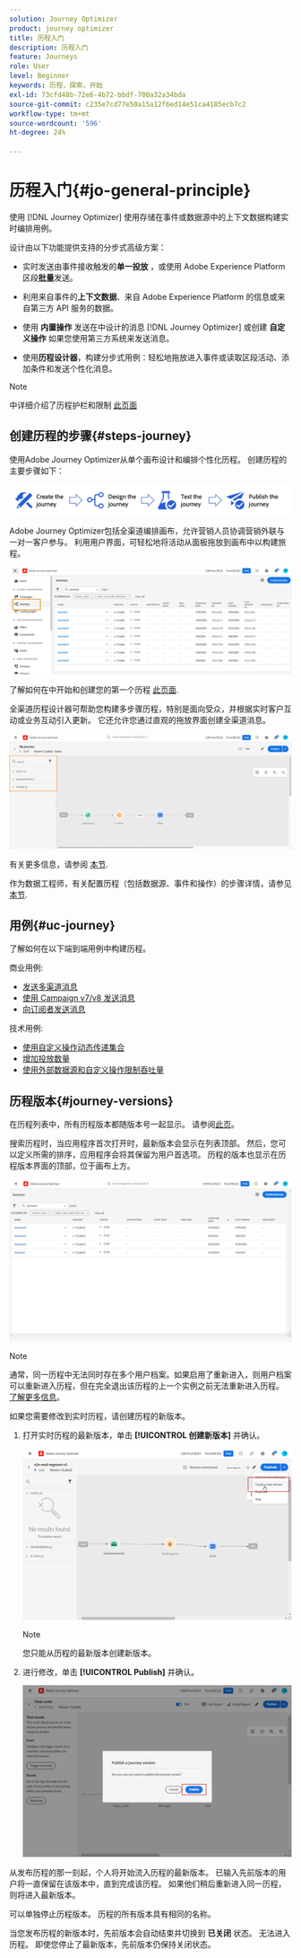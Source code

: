 ```yaml
---
solution: Journey Optimizer
product: journey optimizer
title: 历程入门
description: 历程入门
feature: Journeys
role: User
level: Beginner
keywords: 历程，探索，开始
exl-id: 73cfd48b-72e6-4b72-bbdf-700a32a34bda
source-git-commit: c235e7cd77e50a15a12f6ed14e51ca4185ecb7c2
workflow-type: tm+mt
source-wordcount: '596'
ht-degree: 24%

---
```



# 历程入门{#jo-general-principle}

使用 [!DNL Journey Optimizer] 使用存储在事件或数据源中的上下文数据构建实时编排用例。

设计由以下功能提供支持的分步式高级方案：

* 实时发送由事件接收触发的&#x200B;**单一投放** ，或使用 Adobe Experience Platform 区段&#x200B;**批量**&#x200B;发送。

* 利用来自事件的&#x200B;**上下文数据**、来自 Adobe Experience Platform 的信息或来自第三方 API 服务的数据。

* 使用 **内置操作** 发送在中设计的消息 [!DNL Journey Optimizer] 或创建 **自定义操作** 如果您使用第三方系统来发送消息。

* 使用&#x200B;**历程设计器**，构建分步式用例：轻松地拖放进入事件或读取区段活动、添加条件和发送个性化消息。


>[!NOTE]
>
>中详细介绍了历程护栏和限制 [此页面](../start/guardrails.md)

## 创建历程的步骤{#steps-journey}

使用Adobe Journey Optimizer从单个画布设计和编排个性化历程。 创建历程的主要步骤如下：

![](assets/journey-creation-process.png)

Adobe Journey Optimizer包括全渠道编排画布，允许营销人员协调营销外联与一对一客户参与。 利用用户界面，可轻松地将活动从面板拖放到画布中以构建旅程。

![](assets/interface-journeys.png)

了解如何在中开始和创建您的第一个历程 [此页面](journey-gs.md).

全渠道历程设计器可帮助您构建多步骤历程，特别是面向受众，并根据实时客户互动或业务互动引入更新。 它还允许您通过直观的拖放界面创建全渠道消息。

![](assets/journey38.png)

有关更多信息，请参阅 [本节](using-the-journey-designer.md).

作为数据工程师，有关配置历程（包括数据源、事件和操作）的步骤详情，请参见 [本节](../configuration/about-data-sources-events-actions.md).


## 用例{#uc-journey}

了解如何在以下端到端用例中构建历程。

商业用例:

* [发送多渠道消息](journeys-uc.md)
* [使用 Campaign v7/v8 发送消息](ajo-ac.md)
* [向订阅者发送消息](message-to-subscribers-uc.md)

技术用例:

* [使用自定义操作动态传递集合](collections.md)
* [增加投放数量](ramp-up-deliveries-uc.md)
* [使用外部数据源和自定义操作限制吞吐量](limit-throughput.md)

## 历程版本{#journey-versions}

在历程列表中，所有历程版本都随版本号一起显示。 请参阅[此页](../building-journeys/using-the-journey-designer.md)。

搜索历程时，当应用程序首次打开时，最新版本会显示在列表顶部。 然后，您可以定义所需的排序，应用程序会将其保留为用户首选项。 历程的版本也显示在历程版本界面的顶部，位于画布上方。

![](assets/journeyversions1.png)

>[!NOTE]
>
>通常，同一历程中无法同时存在多个用户档案。如果启用了重新进入，则用户档案可以重新进入历程，但在完全退出该历程的上一个实例之前无法重新进入历程。 [了解更多信息](end-journey.md)。

如果您需要修改到实时历程，请创建历程的新版本。

1. 打开实时历程的最新版本，单击 **[!UICONTROL 创建新版本]** 并确认。

   ![](assets/journeyversions2.png)

   >[!NOTE]
   >
   >您只能从历程的最新版本创建新版本。

1. 进行修改，单击 **[!UICONTROL Publish]** 并确认。

   ![](assets/journeyversions3.png)

从发布历程的那一刻起，个人将开始流入历程的最新版本。 已输入先前版本的用户将一直保留在该版本中，直到完成该历程。 如果他们稍后重新进入同一历程，则将进入最新版本。

可以单独停止历程版本。 历程的所有版本具有相同的名称。

当您发布历程的新版本时，先前版本会自动结束并切换到 **已关闭** 状态。 无法进入历程。 即使您停止了最新版本，先前版本仍保持关闭状态。
